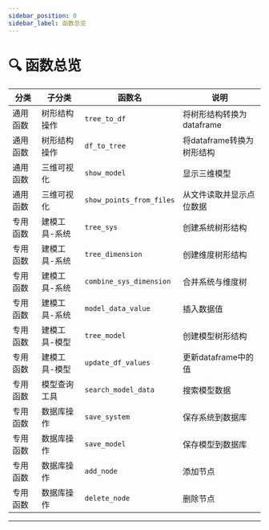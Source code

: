 ```yaml
---
sidebar_position: 0
sidebar_label: 函数总览
---
```

# 🔍 函数总览

| 分类 | 子分类 | 函数名 | 说明 |
|------|--------|--------|------|
| 通用函数 | 树形结构操作 | `tree_to_df` | 将树形结构转换为dataframe |
| 通用函数 | 树形结构操作 | `df_to_tree` | 将dataframe转换为树形结构 |
| 通用函数 | 三维可视化 | `show_model` | 显示三维模型 |
| 通用函数 | 三维可视化 | `show_points_from_files` | 从文件读取并显示点位数据 |
| 专用函数 | 建模工具-系统 | `tree_sys` | 创建系统树形结构 |
| 专用函数 | 建模工具-系统 | `tree_dimension` | 创建维度树形结构 |
| 专用函数 | 建模工具-系统 | `combine_sys_dimension` | 合并系统与维度树 |
| 专用函数 | 建模工具-系统 | `model_data_value` | 插入数据值 |
| 专用函数 | 建模工具-模型 | `tree_model` | 创建模型树形结构 |
| 专用函数 | 建模工具-模型 | `update_df_values` | 更新dataframe中的值 |
| 专用函数 | 模型查询工具 | `search_model_data` | 搜索模型数据 |
| 专用函数 | 数据库操作 | `save_system` | 保存系统到数据库 |
| 专用函数 | 数据库操作 | `save_model` | 保存模型到数据库 |
| 专用函数 | 数据库操作 | `add_node` | 添加节点 |
| 专用函数 | 数据库操作 | `delete_node` | 删除节点 |

---


